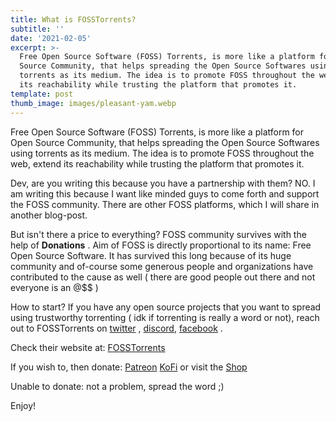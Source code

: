 ```yaml
---
title: What is FOSSTorrents?
subtitle: ''
date: '2021-02-05'
excerpt: >-
  Free Open Source Software (FOSS) Torrents, is more like a platform for Open
  Source Community, that helps spreading the Open Source Softwares using
  torrents as its medium. The idea is to promote FOSS throughout the web, extend
  its reachability while trusting the platform that promotes it.
template: post
thumb_image: images/pleasant-yam.webp
---
```

Free Open Source Software (FOSS) Torrents, is more like a platform for Open Source Community, that helps spreading the Open Source Softwares using torrents as its medium. The idea is to promote FOSS throughout the web, extend its reachability while trusting the platform that promotes it.

Dev, are you writing this because you have a partnership with them? NO. I am writing this because I want like minded guys to come forth and support the FOSS community. There are other FOSS platforms, which I will share in another blog-post.

But isn't there a price to everything? FOSS community survives with the help of **Donations** . Aim of FOSS is directly proportional to its name: Free Open Source Software. It has survived this long because of its huge community and of-course some generous people and organizations have contributed to the cause as well ( there are good people out there and not everyone is an @$$ )

How to start? If you have any open source projects that you want to spread using trustworthy torrenting ( idk if torrenting is really a word or not), reach out to FOSSTorrents on [twitter](https://twitter.com/FossTorrents) , [discord](https://discord.com/invite/XCghTpd), [facebook](https://www.facebook.com/FossTorrent/) .

Check their website at: [FOSSTorrents](https://fosstorrents.com/)

If you wish to, then donate: [Patreon](https://www.patreon.com/fosstorrents) [KoFi](https://ko-fi.com/fosstorrents) or visit the [Shop](https://www.redbubble.com/people/crimson-art/shop?asc=u)

Unable to donate: not a problem, spread the word ;)

Enjoy!
